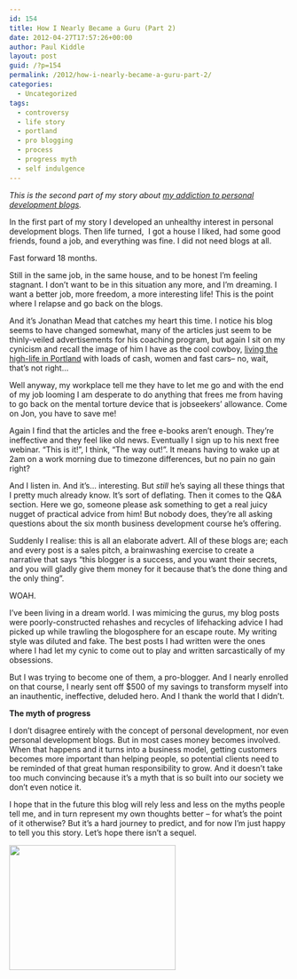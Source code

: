 ```yaml
---
id: 154
title: How I Nearly Became a Guru (Part 2)
date: 2012-04-27T17:57:26+00:00
author: Paul Kiddle
layout: post
guid: /?p=154
permalink: /2012/how-i-nearly-became-a-guru-part-2/
categories:
  - Uncategorized
tags:
  - controversy
  - life story
  - portland
  - pro blogging
  - process
  - progress myth
  - self indulgence
---
```

_This is the second part of my story about [my addiction to personal development blogs](/2012/how-i-nearly-became-a-guru-but-fortunately-managed-to-avoid-it/ "How I Nearly Became a Guru (but fortunately managed to avoid it)")._

In the first part of my story I developed an unhealthy interest in personal development blogs. Then life turned,  I got a house I liked, had some good friends, found a job, and everything was fine. I did not need blogs at all.

Fast forward 18 months.

Still in the same job, in the same house, and to be honest I&#8217;m feeling stagnant. I don&#8217;t want to be in this situation any more, and I&#8217;m dreaming. I want a better job, more freedom, a more interesting life! This is the point where I relapse and go back on the blogs.

And it&#8217;s Jonathan Mead that catches my heart this time. I notice his blog seems to have changed somewhat, many of the articles just seem to be thinly-veiled advertisements for his coaching program, but again I sit on my cynicism and recall the image of him I have as the cool cowboy, [living the high-life in Portland](/2011/fuck-portland/ "What Johnny Mead & His Cohorts Don’t Want You To Know About Success (Plus Free Ebook!)") with loads of cash, women and fast cars&#8211; no, wait, that&#8217;s not right&#8230;

Well anyway, my workplace tell me they have to let me go and with the end of my job looming I am desperate to do anything that frees me from having to go back on the mental torture device that is jobseekers&#8217; allowance. Come on Jon, you have to save me!

Again I find that the articles and the free e-books aren&#8217;t enough. They&#8217;re ineffective and they feel like old news. Eventually I sign up to his next free webinar. &#8220;This is it!&#8221;, I think, &#8220;The way out!&#8221;. It means having to wake up at 2am on a work morning due to timezone differences, but no pain no gain right?

And I listen in. And it&#8217;s&#8230; interesting. But _still_ he&#8217;s saying all these things that I pretty much already know. It&#8217;s sort of deflating. Then it comes to the Q&A section. Here we go, someone please ask something to get a real juicy nugget of practical advice from him! But nobody does, they&#8217;re all asking questions about the six month business development course he&#8217;s offering.

Suddenly I realise: this is all an elaborate advert. All of these blogs are; each and every post is a sales pitch, a brainwashing exercise to create a narrative that says &#8220;this blogger is a success, and you want their secrets, and you will gladly give them money for it because that&#8217;s the done thing and the only thing&#8221;.

WOAH.

I&#8217;ve been living in a dream world. I was mimicing the gurus, my blog posts were poorly-constructed rehashes and recycles of lifehacking advice I had picked up while trawling the blogosphere for an escape route. My writing style was diluted and fake. The best posts I had written were the ones where I had let my cynic to come out to play and written sarcastically of my obsessions.

But I was trying to become one of them, a pro-blogger. And I nearly enrolled on that course, I nearly sent off $500 of my savings to transform myself into an inauthentic, ineffective, deluded hero. And I thank the world that I didn&#8217;t.

**The myth of progress**

I don&#8217;t disagree entirely with the concept of personal development, nor even personal development blogs. But in most cases money becomes involved. When that happens and it turns into a business model, getting customers becomes more important than helping people, so potential clients need to be reminded of that great human responsibility to grow. And it doesn&#8217;t take too much convincing because it&#8217;s a myth that is so built into our society we don&#8217;t even notice it.

I hope that in the future this blog will rely less and less on the myths people tell me, and in turn represent my own thoughts better &#8211; for what&#8217;s the point of it otherwise? But it&#8217;s a hard journey to predict, and for now I&#8217;m just happy to tell you this story. Let&#8217;s hope there isn&#8217;t a sequel.

[<img class="aligncenter size-medium wp-image-169" title="progress" src="/wp-content/uploads/2012/04/progress-300x225.jpg" alt="" width="300" height="225" srcset="/wp-content/uploads/2012/04/progress-300x225.jpg 300w, /wp-content/uploads/2012/04/progress.jpg 1000w" sizes="(max-width: 300px) 100vw, 300px" />](/wp-content/uploads/2012/04/progress.jpg)